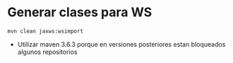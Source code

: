# Generar clases para WS

```
mvn clean jaxws:wsimport
```

* Utilizar maven 3.6.3 porque en versiones posteriores estan bloqueados algunos repositorios
